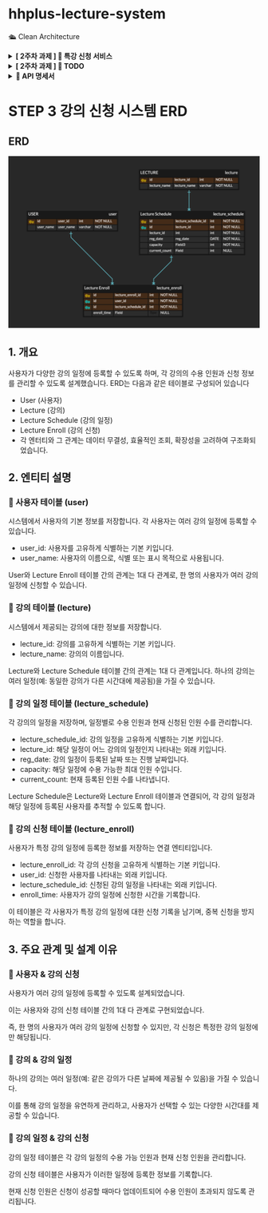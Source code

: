 # hhplus-lecture-system
🛳️ Clean Architecture

<details>
  <summary>
    <b>[ 2주차 과제 ] 📝 특강 신청 서비스</b>
  </summary>

## 📌 Description
- `특강 신청 서비스`를 구현해 봅니다.
- 항해 플러스 토요일 특강을 신청할 수 있는 서비스를 개발합니다.
- 특강 신청 및 신청자 목록 관리를 RDBMS를 이용해 관리할 방법을 고민합니다.

## 📌 Requirements
- 아래 2가지 API 를 구현합니다.
- 특강 신청 API
- 특강 신청 여부 조회 API
- 각 기능 및 제약 사항에 대해 단위 테스트를 반드시 하나 이상 작성하도록 합니다.
- 다수의 인스턴스로 어플리케이션이 동작하더라도 기능에 문제가 없도록 작성하도록 합니다.
- 동시성 이슈를 고려 하여 구현합니다.

## 📌 API Specs

**🔥 (핵심)** 특강 신청 **API**

- 특정 userId 로 선착순으로 제공되는 특강을 신청하는 API 를 작성합니다.
- 동일한 신청자는 동일한 강의에 대해서 한 번의 수강 신청만 성공할 수 있습니다.
- 특강은 선착순 30명만 신청 가능합니다.
- 이미 신청자가 30명이 초과되면 이후 신청자는 요청을 실패합니다.

**특강 선택 API**

- 날짜별로 현재 신청 가능한 특강 목록을 조회하는 API 를 작성합니다.
- 특강의 정원은 30명으로 고정이며, 사용자는 각 특강에 신청하기전 목록을 조회해볼 수 있어야 합니다.

**특강 신청 완료 목록 조회 API**

- 특정 userId 로 신청 완료된 특강 목록을 조회하는 API 를 작성합니다.
- 각 항목은 특강 ID 및 이름, 강연자 정보를 담고 있어야 합니다.

>💡 **KEY POINT**

- 정확하게 30 명의 사용자에게만 특강을 제공할 방법을 고민해 봅니다.
- 같은 사용자에게 여러 번의 특강 슬롯이 제공되지 않도록 제한할 방법을 고민해 봅니다.
</details>

<details>
  <summary>
    <b>[ 2주차 과제 ] 📝 TODO </b>
  </summary>

### ️📌 **`Default`**

- [x] 아키텍처 준수를 위한 애플리케이션 패키지 설계
- [x] 특강 도메인 테이블 설계 및 목록/신청 등 기본 기능 구현
- [x] 각 기능에 대한 **단위 테스트** 작성

### 📌 **`STEP 3`**
- [x] 설계한 테이블에 대한 ERD 작성
- [x] 작성한 ERD 이유를 설명하는 **README** 작성 
- [ ] 선착순 30명 이후의 신청자의 경우 실패하도록 개선
- [ ] 동시에 동일한 특강에 대해 40명이 신청했을 때, 30명만 성공하는 것을 검증하는 **통합 테스트** 작성

### 📌 **`STEP 4`**
- [ ] 같은 사용자가 동일한 특강에 대해 신청 성공하지 못하도록 개선
- [ ] 동일한 유저 정보로 같은 특강을 5번 신청했을 때, 1번만 성공하는 것을 검증하는 **통합 테스트** 작성
</details>

<details>
  <summary>
    <b> 📝 API 명세서 </b>
  </summary>

| 기능             | Method | API URL                       |
|----------------|-------|-------------------------------|
| ⭐️ 특강 신청       | `POST` | /lecture/{lectureId}/register |
| 날짜별 특강 목록      | `GET` | /lecture?date={date}          |
| ⭐️ 특강 신청 완료 조회 | `GET` | /lecture/{userId}/lectures       |

</details>

# STEP 3 강의 신청 시스템 ERD

## ERD
![erd.png](images/erd.png)

## 1. 개요
 사용자가 다양한 강의 일정에 등록할 수 있도록 하며, 각 강의의 수용 인원과 신청 정보를 관리할 수 있도록 설계했습니다.
ERD는 다음과 같은 테이블로 구성되어 있습니다

- User (사용자)
- Lecture (강의)
- Lecture Schedule (강의 일정)
- Lecture Enroll (강의 신청)
- 각 엔터티와 그 관계는 데이터 무결성, 효율적인 조회, 확장성을 고려하여 구조화되었습니다.
## 2. 엔티티 설명
### 📌 사용자 테이블 (user)
시스템에서 사용자의 기본 정보를 저장합니다. 각 사용자는 여러 강의 일정에 등록할 수 있습니다.

- user_id: 사용자를 고유하게 식별하는 기본 키입니다.
- user_name: 사용자의 이름으로, 식별 또는 표시 목적으로 사용됩니다.

User와 Lecture Enroll 테이블 간의 관계는 1대 다 관계로, 한 명의 사용자가 여러 강의 일정에 신청할 수 있습니다.

### 📌 강의 테이블 (lecture)
시스템에서 제공되는 강의에 대한 정보를 저장합니다.

- lecture_id: 강의를 고유하게 식별하는 기본 키입니다.
- lecture_name: 강의의 이름입니다.

Lecture와 Lecture Schedule 테이블 간의 관계는 1대 다 관계입니다. 하나의 강의는 여러 일정(예: 동일한 강의가 다른 시간대에 제공됨)을 가질 수 있습니다.

### 📌 강의 일정 테이블 (lecture_schedule)
각 강의의 일정을 저장하며, 일정별로 수용 인원과 현재 신청된 인원 수를 관리합니다.

- lecture_schedule_id: 강의 일정을 고유하게 식별하는 기본 키입니다. 
- lecture_id: 해당 일정이 어느 강의의 일정인지 나타내는 외래 키입니다. 
- reg_date: 강의 일정이 등록된 날짜 또는 진행 날짜입니다. 
- capacity: 해당 일정에 수용 가능한 최대 인원 수입니다. 
- current_count: 현재 등록된 인원 수를 나타냅니다.

Lecture Schedule은 Lecture와 Lecture Enroll 테이블과 연결되어, 각 강의 일정과 해당 일정에 등록된 사용자를 추적할 수 있도록 합니다.

### 📌 강의 신청 테이블 (lecture_enroll)
사용자가 특정 강의 일정에 등록한 정보를 저장하는 연결 엔티티입니다.

- lecture_enroll_id: 각 강의 신청을 고유하게 식별하는 기본 키입니다.
- user_id: 신청한 사용자를 나타내는 외래 키입니다.
- lecture_schedule_id: 신청된 강의 일정을 나타내는 외래 키입니다.
- enroll_time: 사용자가 강의 일정에 신청한 시간을 기록합니다.

이 테이블은 각 사용자가 특정 강의 일정에 대한 신청 기록을 남기며, 중복 신청을 방지하는 역할을 합니다.

## 3. 주요 관계 및 설계 이유
### 📌 사용자 & 강의 신청
사용자가 여러 강의 일정에 등록할 수 있도록 설계되었습니다.

이는 사용자와 강의 신청 테이블 간의 1대 다 관계로 구현되었습니다. 

즉, 한 명의 사용자가 여러 강의 일정에 신청할 수 있지만, 각 신청은 특정한 강의 일정에만 해당됩니다.

### 📌 강의 & 강의 일정
하나의 강의는 여러 일정(예: 같은 강의가 다른 날짜에 제공될 수 있음)을 가질 수 있습니다.

이를 통해 강의 일정을 유연하게 관리하고, 사용자가 선택할 수 있는 다양한 시간대를 제공할 수 있습니다.

### 📌 강의 일정 & 강의 신청
강의 일정 테이블은 각 강의 일정의 수용 가능 인원과 현재 신청 인원을 관리합니다.

강의 신청 테이블은 사용자가 이러한 일정에 등록한 정보를 기록합니다. 

현재 신청 인원은 신청이 성공할 때마다 업데이트되어 수용 인원이 초과되지 않도록 관리됩니다.

